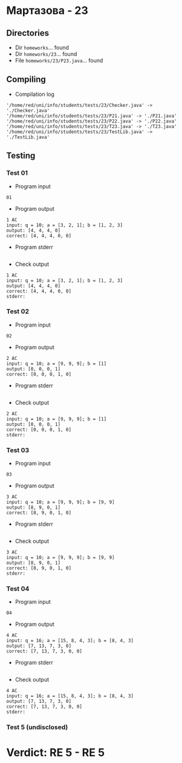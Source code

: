 # Мартазова - 23
## Directories
- Dir `homeworks`... found
- Dir `homeworks/23`... found
- File `homeworks/23/P23.java`... found
## Compiling
- Compilation log
```
'/home/red/uni/info/students/tests/23/Checker.java' -> './Checker.java'
'/home/red/uni/info/students/tests/23/P21.java' -> './P21.java'
'/home/red/uni/info/students/tests/23/P22.java' -> './P22.java'
'/home/red/uni/info/students/tests/23/T23.java' -> './T23.java'
'/home/red/uni/info/students/tests/23/TestLib.java' -> './TestLib.java'

```
## Testing
### Test 01
- Program input
```
01

```
- Program output
```
1 AC
input: q = 10; a = [3, 2, 1]; b = [1, 2, 3]
output: [4, 4, 4, 0]
correct: [4, 4, 4, 0, 0]

```
- Program stderr
```

```
- Check output
```
1 AC
input: q = 10; a = [3, 2, 1]; b = [1, 2, 3]
output: [4, 4, 4, 0]
correct: [4, 4, 4, 0, 0]
stderr:

```
### Test 02
- Program input
```
02

```
- Program output
```
2 AC
input: q = 10; a = [9, 9, 9]; b = [1]
output: [0, 0, 0, 1]
correct: [0, 0, 0, 1, 0]

```
- Program stderr
```

```
- Check output
```
2 AC
input: q = 10; a = [9, 9, 9]; b = [1]
output: [0, 0, 0, 1]
correct: [0, 0, 0, 1, 0]
stderr:

```
### Test 03
- Program input
```
03

```
- Program output
```
3 AC
input: q = 10; a = [9, 9, 9]; b = [9, 9]
output: [8, 9, 0, 1]
correct: [8, 9, 0, 1, 0]

```
- Program stderr
```

```
- Check output
```
3 AC
input: q = 10; a = [9, 9, 9]; b = [9, 9]
output: [8, 9, 0, 1]
correct: [8, 9, 0, 1, 0]
stderr:

```
### Test 04
- Program input
```
04

```
- Program output
```
4 AC
input: q = 16; a = [15, 8, 4, 3]; b = [8, 4, 3]
output: [7, 13, 7, 3, 0]
correct: [7, 13, 7, 3, 0, 0]

```
- Program stderr
```

```
- Check output
```
4 AC
input: q = 16; a = [15, 8, 4, 3]; b = [8, 4, 3]
output: [7, 13, 7, 3, 0]
correct: [7, 13, 7, 3, 0, 0]
stderr:

```
### Test 5 (undisclosed)
# Verdict: **RE 5** - RE 5
